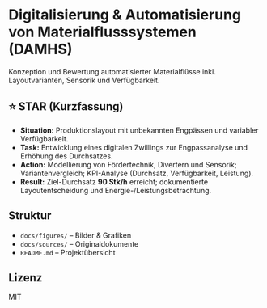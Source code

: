 # Digitalisierung & Automatisierung von Materialflusssystemen (DAMHS)

Konzeption und Bewertung automatisierter Materialflüsse inkl. Layoutvarianten, Sensorik und Verfügbarkeit.

## ⭐ STAR (Kurzfassung)
- **Situation:** Produktionslayout mit unbekannten Engpässen und variabler Verfügbarkeit.
- **Task:** Entwicklung eines digitalen Zwillings zur Engpassanalyse und Erhöhung des Durchsatzes.
- **Action:** Modellierung von Fördertechnik, Divertern und Sensorik; Variantenvergleich; KPI-Analyse (Durchsatz, Verfügbarkeit, Leistung).
- **Result:** Ziel-Durchsatz **90 Stk/h** erreicht; dokumentierte Layoutentscheidung und Energie-/Leistungsbetrachtung.

## Struktur
- `docs/figures/` – Bilder & Grafiken
- `docs/sources/` – Originaldokumente
- `README.md` – Projektübersicht

## Lizenz
MIT
